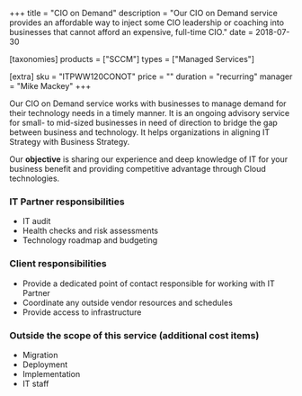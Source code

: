 +++
title = "CIO on Demand"
description = "Our CIO on Demand service provides an affordable way to inject some CIO leadership or coaching into businesses that cannot afford an expensive, full-time  CIO."
date = 2018-07-30

[taxonomies]
products = ["SCCM"]
types = ["Managed Services"]

[extra]
sku = "ITPWW120CONOT"
price = ""
duration = "recurring"
manager = "Mike Mackey"
+++

Our CIO on Demand service works with businesses to manage demand
for their technology needs in a timely manner. It is an ongoing advisory
service for small- to mid-sized businesses in need of direction to bridge
the gap between business and technology. It helps organizations in
aligning IT Strategy with Business Strategy.

Our **objective** is sharing our experience and deep knowledge of IT for
your business benefit and providing competitive advantage through Cloud
technologies.

### IT Partner responsibilities

-   IT audit
-   Health checks and risk assessments
-   Technology roadmap and budgeting

### Client responsibilities

-   Provide a dedicated point of contact responsible for working with IT
    Partner
-   Coordinate any outside vendor resources and schedules
-   Provide access to infrastructure

### Outside the scope of this service (additional cost items)

-   Migration
-   Deployment
-   Implementation
-   IT staff
